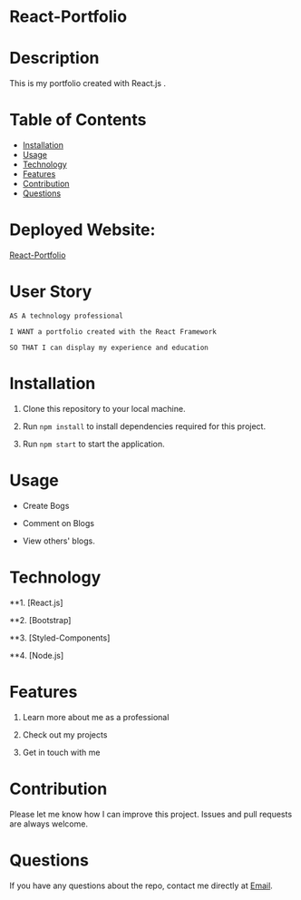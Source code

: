 # React-Portfolio

# Description

This is my portfolio created with React.js .
# Table of Contents

* [Installation](#installation)
* [Usage](#usage)
* [Technology](#technology)
* [Features](#features)
* [Contribution](#contribution)
* [Questions](#questions)

# Deployed Website: 
[React-Portfolio](https://josejrrosas.github.io/react-portfolio/)


# User Story

```
AS A technology professional

I WANT a portfolio created with the React Framework

SO THAT I can display my experience and education
```
# Installation

1. Clone this repository to your local machine.

2. Run `npm install` to install dependencies required for this project.

3. Run `npm start` to start the application.


# Usage

* Create Bogs

* Comment on Blogs

* View others' blogs.

# Technology

**1. [React.js]

**2. [Bootstrap]

**3. [Styled-Components]

**4. [Node.js]
# Features

1. Learn more about me as a professional

2. Check out my projects

3. Get in touch with me

# Contribution

Please let me know how I can improve this project. Issues and pull requests are always welcome.

# Questions 

If you have any questions about the repo, 
contact me directly at [Email](mailto:josejrrosas@yahoo.com).